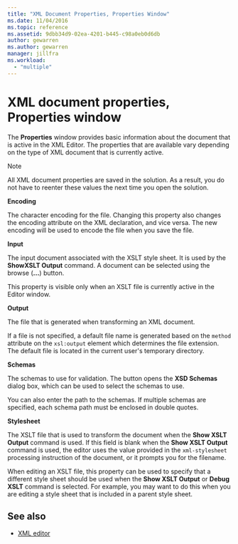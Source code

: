```yaml
---
title: "XML Document Properties, Properties Window"
ms.date: 11/04/2016
ms.topic: reference
ms.assetid: 9dbb34d9-02ea-4201-b445-c98a0eb0d6db
author: gewarren
ms.author: gewarren
manager: jillfra
ms.workload:
  - "multiple"
---
```

# XML document properties, Properties window

The **Properties** window provides basic information about the document that is active in the XML Editor. The properties that are available vary depending on the type of XML document that is currently active.

> [!NOTE]
> All XML document properties are saved in the solution. As a result, you do not have to reenter these values the next time you open the solution.

**Encoding**

The character encoding for the file. Changing this property also changes the encoding attribute on the XML declaration, and vice versa. The new encoding will be used to encode the file when you save the file.

**Input**

The input document associated with the XSLT style sheet. It is used by the **ShowXSLT Output** command. A document can be selected using the browse (**...**) button.

This property is visible only when an XSLT file is currently active in the Editor window.

**Output**

The file that is generated when transforming an XML document.

If a file is not specified, a default file name is generated based on the `method` attribute on the `xsl:output` element which determines the file extension. The default file is located in the current user's temporary directory.

**Schemas**

The schemas to use for validation. The button opens the **XSD Schemas** dialog box, which can be used to select the schemas to use.

You can also enter the path to the schemas. If multiple schemas are specified, each schema path must be enclosed in double quotes.

**Stylesheet**

The XSLT file that is used to transform the document when the **Show XSLT Output** command is used. If this field is blank when the **Show XSLT Output** command is used, the editor uses the value provided in the `xml-stylesheet` processing instruction of the document, or it prompts you for the filename.

When editing an XSLT file, this property can be used to specify that a different style sheet should be used when the **Show XSLT Output** or **Debug XSLT** command is selected. For example, you may want to do this when you are editing a style sheet that is included in a parent style sheet.

## See also

- [XML editor](../xml-tools/xml-editor.md)